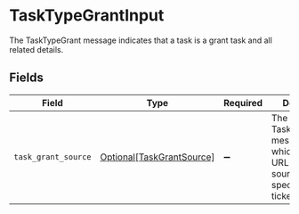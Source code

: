 # TaskTypeGrantInput

The TaskTypeGrant message indicates that a task is a grant task and all related details.


## Fields

| Field                                                                                                | Type                                                                                                 | Required                                                                                             | Description                                                                                          |
| ---------------------------------------------------------------------------------------------------- | ---------------------------------------------------------------------------------------------------- | ---------------------------------------------------------------------------------------------------- | ---------------------------------------------------------------------------------------------------- |
| `task_grant_source`                                                                                  | [Optional[TaskGrantSource]](../../models/shared/taskgrantsource.md)                                  | :heavy_minus_sign:                                                                                   | The TaskGrantSource message tracks which external URL was the source of the specificed grant ticket. |